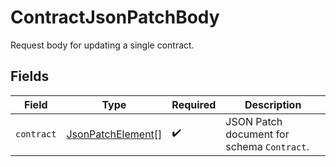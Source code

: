 # ContractJsonPatchBody

Request body for updating a single contract.


## Fields

| Field                                                         | Type                                                          | Required                                                      | Description                                                   |
| ------------------------------------------------------------- | ------------------------------------------------------------- | ------------------------------------------------------------- | ------------------------------------------------------------- |
| `contract`                                                    | [JsonPatchElement](../../models/shared/jsonpatchelement.md)[] | :heavy_check_mark:                                            | JSON Patch document for schema `Contract`.                    |
